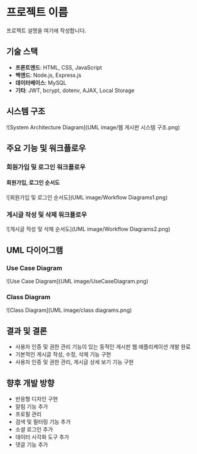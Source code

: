 # 프로젝트 이름

프로젝트 설명을 여기에 작성합니다.

## 기술 스택

- **프론트엔드**: HTML, CSS, JavaScript
- **백엔드**: Node.js, Express.js
- **데이터베이스**: MySQL
- **기타**: JWT, bcrypt, dotenv, AJAX, Local Storage

## 시스템 구조

![System Architecture Diagram](UML image/웹 게시판 시스템 구조.png)

## 주요 기능 및 워크플로우

### 회원가입 및 로그인 워크플로우

#### 회원가입, 로그인 순서도
![회원가입 및 로그인 순서도](UML image/Workflow Diagrams1.png)



### 게시글 작성 및 삭제 워크플로우
![게시글 작성 및 삭제 순서도](UML image/Workflow Diagrams2.png)


## UML 다이어그램

### Use Case Diagram
![Use Case Diagram](UML image/UseCaseDiagram.png)

### Class Diagram
![Class Diagram](UML image/class diagrams.png)

## 결과 및 결론

- 사용자 인증 및 권한 관리 기능이 있는 동적인 게시판 웹 애플리케이션 개발 완료
- 기본적인 게시글 작성, 수정, 삭제 기능 구현
- 사용자 인증 및 권한 관리, 게시글 상세 보기 기능 구현

## 향후 개발 방향

- 반응형 디자인 구현
- 알림 기능 추가
- 프로필 관리
- 검색 및 필터링 기능 추가
- 소셜 로그인 추가
- 데이터 시각화 도구 추가
- 댓글 기능 추가

